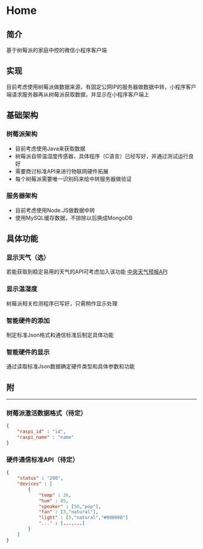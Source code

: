 # Home

## 简介

基于树莓派的家庭中控的微信小程序客户端

## 实现

目前考虑使用树莓派做数据来源，有固定公网IP的服务器做数据中转，小程序客户端请求服务器再从树莓派获取数据，并显示在小程序客户端上

## 基础架构

### 树莓派架构

* 目前考虑使用Java来获取数据
* 树莓派自带温湿度传感器，具体程序（C语言）已经写好，并通过测试运行良好
* 需要商讨标准API来进行物联网硬件拓展
* 每个树莓派需要唯一识别码来给中转服务器做验证

### 服务器架构

* 目前考虑使用Node.JS做数据中转
* 使用MySQL缓存数据，不排除以后换成MongoDB

## 具体功能

### 显示天气（选）

若能获取到稳定易用的天气的API可考虑加入该功能
[中央天气预报API](https://github.com/jokermonn/-Api/blob/master/CenterWeather.md)

### 显示温湿度

树莓派相关检测程序已写好，只需稍作显示处理

### 智能硬件的添加

制定标准Json格式和通信标准后制定具体功能

### 智能硬件的显示

通过读取标准Json数据确定硬件类型和具体参数和功能

## 附
---

### 树莓派激活数据格式（待定）

```json
{
    "raspi_id" : "id",
    "raspi_name" : "name"
}
```

### 硬件通信标准API（待定）

```json
{
    "status" : "200",
    "devices" : [
        {
            "temp" : 26,
            "hum" : 85,
            "speaker" : [50,"pop"],
            "fan" : [3,"natural"],
            "light" : [5,"natural","#000000"]
            "..." : [...,...]
        }
    ]
}
```
